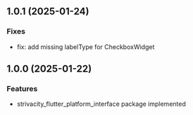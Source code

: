 ## 1.0.1 (2025-01-24)

### Fixes

- fix: add missing labelType for CheckboxWidget

## 1.0.0 (2025-01-22)

### Features

- strivacity_flutter_platform_interface package implemented
